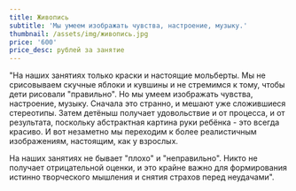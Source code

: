 ```yaml
---
title: Живопись
subtitle: 'Мы умеем изображать чувства, настроение, музыку.'
thumbnail: /assets/img/живопись.jpg
price: '600'
price_desc: рублей за занятие
---
```

"На наших занятиях только краски и настоящие мольберты. Мы не срисовываем скучные яблоки и кувшины и не стремимся к тому, чтобы дети рисовали "правильно". Но мы умеем изображать чувства, настроение, музыку. Сначала это странно, и мешают уже сложившиеся стереотипы. Затем детёныш получает удовольствие и от процесса, и от результата, поскольку абстрактная картина руки ребёнка - это всегда красиво. И вот незаметно мы переходим к более реалистичным изображениям, настоящим, как у взрослых. 

На наших занятиях не бывает "плохо" и "неправильно". Никто не получает отрицательной оценки, и это крайне важно для формирования истинно творческого мышления и снятия страхов перед неудачами".
